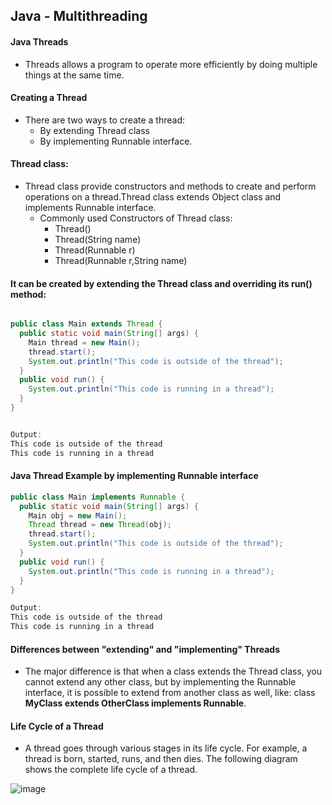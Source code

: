 ## Java - Multithreading

#### Java Threads

* Threads allows a program to operate more efficiently by doing multiple things at the same time.

#### Creating a Thread

* There are two ways to create a thread:
    * By extending Thread class
    * By implementing Runnable interface.

#### Thread class:
* Thread class provide constructors and methods to create and perform operations on a thread.Thread class extends Object class and implements Runnable interface.
   * Commonly used Constructors of Thread class:
      * Thread()
      * Thread(String name)
      * Thread(Runnable r)
      * Thread(Runnable r,String name)

#### It can be created by extending the Thread class and overriding its run() method: 

```java

public class Main extends Thread {
  public static void main(String[] args) {
    Main thread = new Main();
    thread.start();
    System.out.println("This code is outside of the thread");
  }
  public void run() {
    System.out.println("This code is running in a thread");
  }
}


Output: 
This code is outside of the thread
This code is running in a thread
```
####  Java Thread Example by implementing Runnable interface

```java
public class Main implements Runnable {
  public static void main(String[] args) {
    Main obj = new Main();
    Thread thread = new Thread(obj);
    thread.start();
    System.out.println("This code is outside of the thread");
  }
  public void run() {
    System.out.println("This code is running in a thread");
  }
}

Output: 
This code is outside of the thread
This code is running in a thread
```

#### Differences between "extending" and "implementing" Threads

* The major difference is that when a class extends the Thread class, you cannot extend any other class, but by implementing the Runnable interface, it is possible to extend from another class as well, like: class **MyClass extends OtherClass implements Runnable**.

#### Life Cycle of a Thread

* A thread goes through various stages in its life cycle. For example, a thread is born, started, runs, and then dies. The following diagram shows the complete life cycle of a thread.

![image](https://user-images.githubusercontent.com/40323661/215364308-83b2ddf6-4d98-4bfb-911a-1c15fe58e87f.png)

